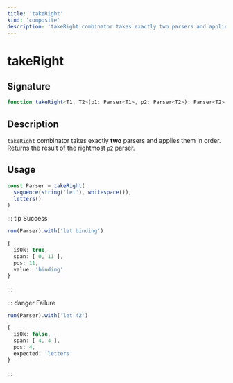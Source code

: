 ```yaml
---
title: 'takeRight'
kind: 'composite'
description: 'takeRight combinator takes exactly two parsers and applies them in order. Returns the result of the rightmost parser.'
---
```


# takeRight <Composite />

## Signature

```ts
function takeRight<T1, T2>(p1: Parser<T1>, p2: Parser<T2>): Parser<T2>
```

## Description

`takeRight` combinator takes exactly **two** parsers and applies them in order. Returns the result of the rightmost `p2` parser.

## Usage

```ts
const Parser = takeRight(
  sequence(string('let'), whitespace()),
  letters()
)
```

::: tip Success
```ts
run(Parser).with('let binding')

{
  isOk: true,
  span: [ 0, 11 ],
  pos: 11,
  value: 'binding'
}
```
:::

::: danger Failure
```ts
run(Parser).with('let 42')

{
  isOk: false,
  span: [ 4, 4 ],
  pos: 4,
  expected: 'letters'
}
```
:::
